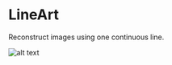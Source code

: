 # LineArt
Reconstruct images using one continuous line.


![alt text](https://github.com/dillondornellas/LineArt/blob/main/draw_face.gif?raw=true)
